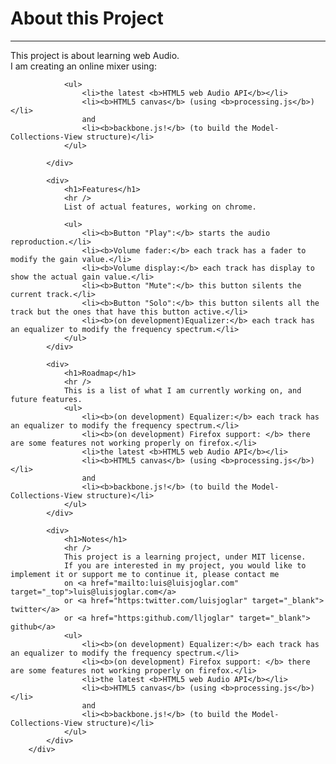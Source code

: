 <div>
<div>
				<h1>About this Project</h1>
				<hr />
				This project is about learning web Audio. </br>
				I am creating an online mixer using:

				<ul>
				    <li>the latest <b>HTML5 web Audio API</b></li>
				    <li><b>HTML5 canvas</b> (using <b>processing.js</b>)</li>
				    and
				    <li><b>backbone.js!</b> (to build the Model-Collections-View structure)</li>
				</ul>

			</div>

			<div>
				<h1>Features</h1>
				<hr />
				List of actual features, working on chrome.

				<ul>
				    <li><b>Button "Play":</b> starts the audio reproduction.</li>
				    <li><b>Volume fader:</b> each track has a fader to modify the gain value.</li>
				    <li><b>Volume display:</b> each track has display to show the actual gain value.</li>
				    <li><b>Button "Mute":</b> this button silents the current track.</li>
				    <li><b>Button "Solo":</b> this button silents all the track but the ones that have this button active.</li>
				    <li><b>(on development)Equalizer:</b> each track has an equalizer to modify the frequency spectrum.</li>
				</ul> 
			</div>

			<div>
				<h1>Roadmap</h1>
				<hr />
				This is a list of what I am currently working on, and future features.
				<ul>
				    <li><b>(on development) Equalizer:</b> each track has an equalizer to modify the frequency spectrum.</li>
				    <li><b>(on development) Firefox support: </b> there are some features not working properly on firefox.</li>
				    <li>the latest <b>HTML5 web Audio API</b></li>
				    <li><b>HTML5 canvas</b> (using <b>processing.js</b>)</li>
				    and
				    <li><b>backbone.js!</b> (to build the Model-Collections-View structure)</li>
				</ul> 
			</div>

			<div>
				<h1>Notes</h1>
				<hr />
				This project is a learning project, under MIT license.
				If you are interested in my project, you would like to implement it or support me to continue it, please contact me
				on <a href="mailto:luis@luisjoglar.com" target="_top">luis@luisjoglar.com</a> 
				or <a href="https:twitter.com/luisjoglar" target="_blank"> twitter</a>
				or <a href="https:github.com/lljoglar" target="_blank"> github</a>
				<ul>
				    <li><b>(on development) Equalizer:</b> each track has an equalizer to modify the frequency spectrum.</li>
				    <li><b>(on development) Firefox support: </b> there are some features not working properly on firefox.</li>
				    <li>the latest <b>HTML5 web Audio API</b></li>
				    <li><b>HTML5 canvas</b> (using <b>processing.js</b>)</li>
				    and
				    <li><b>backbone.js!</b> (to build the Model-Collections-View structure)</li>
				</ul> 
			</div>
		</div>
</div>
